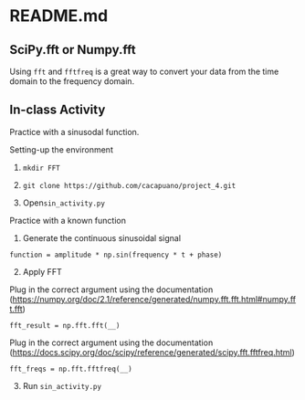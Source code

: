 # README.md

## SciPy.fft or Numpy.fft
Using ```fft``` and ```fftfreq``` is a great way to convert your data from the time domain to the frequency domain.

## In-class Activity
Practice with a sinusodal function. 

Setting-up the environment
1. ```
   mkdir FFT
   ```
2. ```
   git clone https://github.com/cacapuano/project_4.git
   ```
3. Open```sin_activity.py```


Practice with a known function

1. Generate the continuous sinusoidal signal

```
function = amplitude * np.sin(frequency * t + phase)
```

2. Apply FFT

Plug in the correct argument using the documentation (https://numpy.org/doc/2.1/reference/generated/numpy.fft.fft.html#numpy.fft.fft)

```
fft_result = np.fft.fft(__)
```

Plug in the correct argument using the documentation (https://docs.scipy.org/doc/scipy/reference/generated/scipy.fft.fftfreq.html)

```
fft_freqs = np.fft.fftfreq(__)
```

3. Run ```sin_activity.py```
